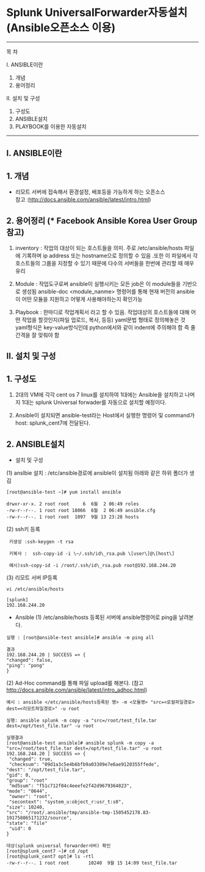 # Splunk UniversalForwarder자동설치(Ansible오픈소스 이용)
*****************************************************************

목 차

I.	ANSIBLE이란	
1.	개념	
2.	용어정리	

II.	설치 및 구성	
1.	구성도	
2.	ANSIBLE설치 	
3.	PLAYBOOK를 이용한 자동설치	

----

## I. ANSIBLE이란	
## 1. 개념 

- 리모트 서버에 접속해서 환경설정, 배포등을 가능하게 하는 오픈소스
<br>참고 :http://docs.ansible.com/ansible/latest/intro.html)

## 2. 용어정리 (* Facebook Ansible Korea User Group 참고) 

1)  inventory : 작업의 대상이 되는 호스트들을 의미. 주로
    /etc/ansible/hosts 파일에 기록하며 ip address 또는 hostname으로
    정의할 수 있음 .또한 이 파일에서 각 호스트들의 그룹을 지정할 수 있기
    때문에 다수의 서버들을 한번에 관리할 때 매우 유리

2)  Module : 작업도구로써 ansible이 실행시키는 모든 job은 이 module들을
    기반으로 생성됨 ansible-doc \<module\_nanme\> 명령어를 통해 현재
    버전의 ansible이 어떤 모듈을 지원하고 어떻게 사용해야하는지 확인가능

3)  Playbook : 한마디로 작업계획서 라고 할 수 있음. 작업대상의
    호스트들에 대해 어떤 작업을 할것인지(파일 업로드, 복사, 등등)
    yaml문법 형태로 정의해놓은 것 yaml형식은 key-value방식인데
    python에서와 같이 indent에 주의해야 함 즉 줄간격을 잘 맞춰야 함



## II.	설치 및 구성	
## 1.	구성도	

1)  2대의 VM에 각각 cent os 7 linux를 설치하여 1대에는 Ansible을
    설치하고 나머지 1대는 splunk Universal forwader를 자동으로 설치할
    예정이다.

2)  Ansible이 설치되면 ansible-test라는 Host에서 실행한 명령어 및
    command가 host: splunk\_cent7에 전달된다.
    
    

## 2.	ANSIBLE설치 	

- 설치 및 구성

(1) anslbie 설치 :  /etc/ansible경로에 ansible이 설치됨 아래와 같은 하위 폴더가 생김 

``` 
[root@ansible-test ~]# yum install ansible 

drwxr-xr-x. 2 root root     6  6월  2 06:49 roles
-rw-r--r--. 1 root root 18066  6월  2 06:49 ansible.cfg
-rw-r--r--. 1 root root  1097  9월 13 23:28 hosts
```

(2) ssh키 등록

```
 키생성 :ssh-keygen -t rsa                                          
                                                                   
 키복사 :  ssh-copy-id -i \~/.ssh/id\_rsa.pub \[user\]@\[host\]     
                                                                   
 예시)ssh-copy-id -i /root/.ssh/id\_rsa.pub root@192.168.244.20    
```

(3)	리모트 서버 IP등록 

```
vi /etc/ansible/hosts 

[splunk] 
192.168.244.20 
```

- Ansible 
(1)	/etc/ansible/hosts 등록된 서버에 ansible명령어로 ping을 날려본다. 

```
실행 : [root@ansible-test ansible]# ansible -m ping all

결과 
192.168.244.20 | SUCCESS => {
"changed": false,
"ping": "pong"
}
```
(2) Ad-Hoc command를 통해  파일 upload를 해본다. (참고 http://docs.ansible.com/ansible/latest/intro_adhoc.html) 

```
예시 : ansible </etc/ansible/hosts등록된 명> -m <모듈명> "src=<로컬파일경로> dest=<리모트파일경로>" -u root

실행: ansible splunk -m copy -a "src=/root/test_file.tar dest=/opt/test_file.tar" -u root

실행결과
[root@ansible-test ansible]# ansible splunk -m copy -a "src=/root/test_file.tar dest=/opt/test_file.tar" -u root 
192.168.244.20 | SUCCESS => {
 "changed": true,
 "checksum": "09d1a3c5e4b6bfb9a03309e7e6ae9120355ffede",
"dest": "/opt/test_file.tar",
"gid": 0,
"group": "root"
 "md5sum": "f51c712f04c4eeefe2f42d9679364823",
"mode": "0644",
 "owner": "root",
 "secontext": "system_u:object_r:usr_t:s0",
"size": 10240,
"src": "/root/.ansible/tmp/ansible-tmp-1505452178.83-191758065171232/source",
"state": "file"
 "uid": 0
}

대상(splunk universal forwarder서버) 확인 
[root@splunk_cent7 ~]# cd /opt
[root@splunk_cent7 opt]# ls -rtl
-rw-r--r--. 1 root root       10240  9월 15 14:09 test_file.tar
```
